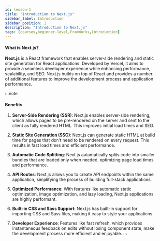 ```yaml
---
id: lesson-1
title: "Introduction to Next.js"
sidebar_label: Introduction
sidebar_position: 1
description: "Introduction to Next.js"
tags: [courses,beginner-level,FramWorks,Introduction]
--- 
```

  

#### What is Next.js?

**Next.js** is a React framework that enables server-side rendering and static site generation for React applications. Developed by Vercel, it aims to provide a seamless developer experience while enhancing performance, scalability, and SEO. Next.js builds on top of React and provides a number of additional features to improve the development process and application performance.

:::note
#### Benefits

1. **Server-Side Rendering (SSR)**: Next.js enables server-side rendering, which allows pages to be pre-rendered on the server and sent to the client as fully rendered HTML. This improves initial load times and SEO.

2. **Static Site Generation (SSG)**: Next.js can generate static HTML at build time for pages that don't need to be rendered on every request. This results in fast load times and efficient performance.

3. **Automatic Code Splitting**: Next.js automatically splits code into smaller bundles that are loaded only when needed, optimizing page load times and performance.

4. **API Routes**: Next.js allows you to create API endpoints within the same application, simplifying the process of building full-stack applications.

5. **Optimized Performance**: With features like automatic static optimization, image optimization, and lazy loading, Next.js applications are highly performant.

6. **Built-in CSS and Sass Support**: Next.js has built-in support for importing CSS and Sass files, making it easy to style your applications.

7. **Developer Experience**: Features like fast refresh, which provides instantaneous feedback on edits without losing component state, make the development process more efficient and enjoyable.
:::